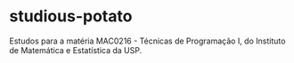 # studious-potato
Estudos para a matéria MAC0216 - Técnicas de Programação I, do Instituto de Matemática e Estatística da USP.
